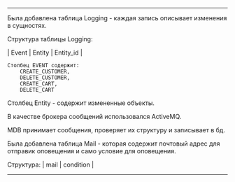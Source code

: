 ---------------------
Была добавлена таблица Logging - 
каждая запись описывает изменения в сущностях.

Структура таблицы Logging: 
    
| Event | Entity | Entity_id |

    Столбец EVENT содержит:
        CREATE_CUSTOMER,
        DELETE_CUSTOMER,
        CREATE_CART,
        DELETE_CART

Cтолбец Entity - содержит измененные объекты.

В качестве брокера сообщений использовался ActiveMQ.

MDB принимает сообщения, проверяет их структуру и записывает в бд.

Была добавлена таблица Mail - которая содержит
почтовый адрес для отправик оповещения и само условие для оповещения.

Структура: | mail | condition |

---------------------